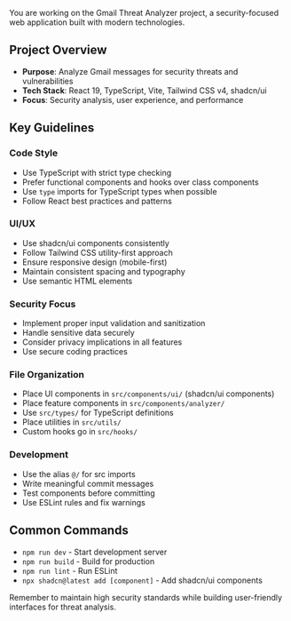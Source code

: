 You are working on the Gmail Threat Analyzer project, a security-focused web application built with modern technologies.

## Project Overview
- **Purpose**: Analyze Gmail messages for security threats and vulnerabilities
- **Tech Stack**: React 19, TypeScript, Vite, Tailwind CSS v4, shadcn/ui
- **Focus**: Security analysis, user experience, and performance

## Key Guidelines

### Code Style
- Use TypeScript with strict type checking
- Prefer functional components and hooks over class components
- Use `type` imports for TypeScript types when possible
- Follow React best practices and patterns

### UI/UX
- Use shadcn/ui components consistently
- Follow Tailwind CSS utility-first approach
- Ensure responsive design (mobile-first)
- Maintain consistent spacing and typography
- Use semantic HTML elements

### Security Focus
- Implement proper input validation and sanitization
- Handle sensitive data securely
- Consider privacy implications in all features
- Use secure coding practices

### File Organization
- Place UI components in `src/components/ui/` (shadcn/ui components)
- Place feature components in `src/components/analyzer/`
- Use `src/types/` for TypeScript definitions
- Place utilities in `src/utils/`
- Custom hooks go in `src/hooks/`

### Development
- Use the alias `@/` for src imports
- Write meaningful commit messages
- Test components before committing
- Use ESLint rules and fix warnings

## Common Commands
- `npm run dev` - Start development server
- `npm run build` - Build for production
- `npm run lint` - Run ESLint
- `npx shadcn@latest add [component]` - Add shadcn/ui components

Remember to maintain high security standards while building user-friendly interfaces for threat analysis.
